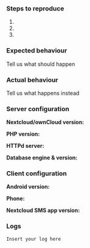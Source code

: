 <!--
Thanks for reporting issues back to us!

To make it possible for us to help you please fill out below information carefully.
-->

### Steps to reproduce
1.
2.
3.

### Expected behaviour
Tell us what should happen

### Actual behaviour
Tell us what happens instead

### Server configuration

**Nextcloud/ownCloud version:**

**PHP version:**

**HTTPd server:**

**Database engine & version:** <!-- MySQL 5.6.14 / PostgreSQL 9.6.1 ... -->

### Client configuration

**Android version:**

**Phone:**

**Nextcloud SMS app version:**

### Logs

```
Insert your log here
```
